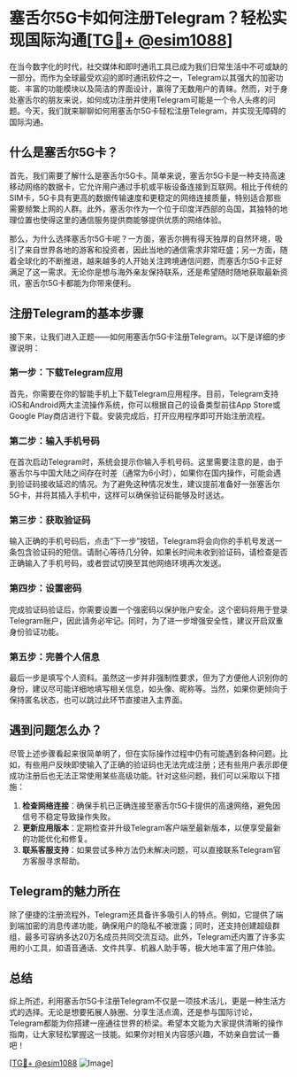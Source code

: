 # 塞舌尔5G卡如何注册Telegram？轻松实现国际沟通[[TG💪+ @esim1088](https://t.me/s/esim1088)]

在当今数字化的时代，社交媒体和即时通讯工具已成为我们日常生活中不可或缺的一部分。而作为全球最受欢迎的即时通讯软件之一，Telegram以其强大的加密功能、丰富的功能模块以及简洁的界面设计，赢得了无数用户的青睐。然而，对于身处塞舌尔的朋友来说，如何成功注册并使用Telegram可能是一个令人头疼的问题。今天，我们就来聊聊如何用塞舌尔5G卡轻松注册Telegram，并实现无障碍的国际沟通。

## 什么是塞舌尔5G卡？

首先，我们需要了解什么是塞舌尔5G卡。简单来说，塞舌尔5G卡是一种支持高速移动网络的数据卡，它允许用户通过手机或平板设备连接到互联网。相比于传统的SIM卡，5G卡具有更高的数据传输速度和更稳定的网络连接质量，特别适合那些需要频繁上网的人群。此外，塞舌尔作为一个位于印度洋西部的岛国，其独特的地理位置也使得这里的通信服务提供商能够提供优质的网络体验。

那么，为什么选择塞舌尔5G卡呢？一方面，塞舌尔拥有得天独厚的自然环境，吸引了来自世界各地的游客和投资者，因此当地的通信需求非常旺盛；另一方面，随着全球化的不断推进，越来越多的人开始关注跨境通信问题，而塞舌尔5G卡正好满足了这一需求。无论你是想与海外亲友保持联系，还是希望随时随地获取最新资讯，塞舌尔5G卡都能为你带来便利。

## 注册Telegram的基本步骤

接下来，让我们进入正题——如何用塞舌尔5G卡注册Telegram。以下是详细的步骤说明：

### 第一步：下载Telegram应用
首先，你需要在你的智能手机上下载Telegram应用程序。目前，Telegram支持iOS和Android两大主流操作系统，你可以根据自己的设备类型前往App Store或Google Play商店进行下载。安装完成后，打开应用程序即可开始注册流程。

### 第二步：输入手机号码
在首次启动Telegram时，系统会提示你输入手机号码。这里需要注意的是，由于塞舌尔与中国大陆之间存在时差（通常为6小时），如果你在国内操作，可能会遇到验证码接收延迟的情况。为了避免这种情况发生，建议提前准备好一张塞舌尔5G卡，并将其插入手机中，这样可以确保验证码能够及时送达。

### 第三步：获取验证码
输入正确的手机号码后，点击“下一步”按钮，Telegram将会向你的手机号发送一条包含验证码的短信。请耐心等待几分钟，如果长时间未收到验证码，请检查是否正确输入了手机号码，或者尝试切换至其他网络环境再次发送。

### 第四步：设置密码
完成验证码验证后，你需要设置一个强密码以保护账户安全。这个密码将用于登录Telegram账户，因此请务必牢记。同时，为了进一步增强安全性，建议开启双重身份验证功能。

### 第五步：完善个人信息
最后一步是填写个人资料。虽然这一步并非强制性要求，但为了方便他人识别你的身份，建议尽可能详细地填写相关信息，如头像、昵称等。当然，如果你更倾向于保持匿名状态，也可以跳过此环节直接进入主界面。

## 遇到问题怎么办？

尽管上述步骤看起来很简单明了，但在实际操作过程中仍有可能遇到各种问题。比如，有些用户反映即使输入了正确的验证码也无法完成注册；还有些用户表示即便成功注册后也无法正常使用某些高级功能。针对这些问题，我们可以采取以下措施：

1. **检查网络连接**：确保手机已正确连接至塞舌尔5G卡提供的高速网络，避免因信号不稳定导致操作失败。
2. **更新应用版本**：定期检查并升级Telegram客户端至最新版本，以便享受最新的功能优化和修复。
3. **联系客服支持**：如果尝试多种方法仍未解决问题，可以直接联系Telegram官方客服寻求帮助。

## Telegram的魅力所在

除了便捷的注册流程外，Telegram还具备许多吸引人的特点。例如，它提供了端到端加密的消息传递功能，确保用户的隐私不被泄露；同时，还支持创建超级群组，最多可容纳多达20万名成员共同交流互动。此外，Telegram还内置了许多实用的小工具，如语音通话、文件共享、机器人助手等，极大地丰富了用户体验。

## 总结

综上所述，利用塞舌尔5G卡注册Telegram不仅是一项技术活儿，更是一种生活方式的选择。无论是想要拓展人脉圈、分享生活点滴，还是参与国际讨论，Telegram都能为你搭建一座通往世界的桥梁。希望本文能为大家提供清晰的操作指南，让大家轻松掌握这一技能。如果你对相关内容感兴趣，不妨亲自尝试一番吧！

[[TG💪+ @esim1088](https://t.me/s/esim1088) ![Image](https://i.postimg.cc/4NQfJmqS/Snipaste-2025-05-13-00-14-12.png)]